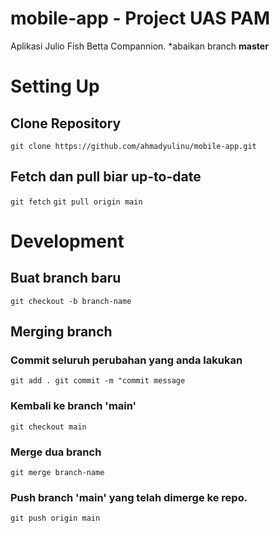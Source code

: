 # mobile-app - Project UAS PAM
Aplikasi Julio Fish Betta Compannion. 
*abaikan branch **master**
# Setting Up
## Clone Repository
`git clone https://github.com/ahmadyulinu/mobile-app.git`
## Fetch dan pull biar up-to-date
`git fetch` 
`git pull origin main`

# Development
## Buat branch baru
`git checkout -b branch-name`
## Merging branch
### Commit seluruh perubahan yang anda lakukan
`git add .
 git commit -m "commit message`
### Kembali ke branch 'main'
`git checkout main`
### Merge dua branch
`git merge branch-name`
### Push branch 'main' yang telah dimerge ke repo.
`git push origin main`
